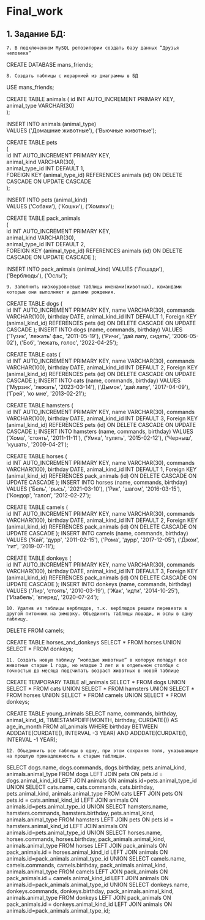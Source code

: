 # Final_work


## 1. Задание БД:
    7. В подключенном MySQL репозитории создать базу данных “Друзья человека”  
CREATE DATABASE mans_friends;

    8. Создать таблицы с иерархией из диаграммы в БД  
USE mans_friends;

CREATE TABLE animals
(
	id INT AUTO_INCREMENT PRIMARY KEY,  
	animal_type VARCHAR(30)  
);  

INSERT INTO animals (animal_type)  
VALUES ('Домашние животные'), ('Вьючные животные');  

CREATE TABLE pets  
(  
	id INT AUTO_INCREMENT PRIMARY KEY,     
	animal_kind VARCHAR(30),  
	animal_type_id INT DEFAULT 1,  
	FOREIGN KEY (animal_type_id) REFERENCES animals (id) ON DELETE CASCADE ON UPDATE CASCADE  
);  

INSERT INTO pets (animal_kind)  
VALUES ('Собаки'), ('Кошки'), ('Хомяки');  
  
CREATE TABLE pack_animals  
(  
	id INT AUTO_INCREMENT PRIMARY KEY,  
	animal_kind VARCHAR(30),  
	animal_type_id INT DEFAULT 2,  
	FOREIGN KEY (animal_type_id) REFERENCES animals (id) ON DELETE CASCADE ON UPDATE CASCADE
);

INSERT INTO pack_animals (animal_kind)
VALUES ('Лошади'), ('Верблюды'), ('Ослы');


    9. Заполнить низкоуровневые таблицы именами(животных), командами которые они выполняют и датами рождения.
CREATE TABLE dogs 
(       
    id INT AUTO_INCREMENT PRIMARY KEY, 
    name VARCHAR(30), 
    commands VARCHAR(100),
    birthday DATE,
    animal_kind_id INT DEFAULT 1,
    Foreign KEY (animal_kind_id) REFERENCES pets (id) ON DELETE CASCADE ON UPDATE CASCADE
);
INSERT INTO dogs (name, commands, birthday)
VALUES ('Тузик', 'лежать' фас, '2011-05-19'),
('Ричи', 'дай лапу, сидеть', '2006-05-02'),
('Боб', 'лежать, голос', '2022-04-25');

CREATE TABLE cats 
(       
    id INT AUTO_INCREMENT PRIMARY KEY, 
    name VARCHAR(30), 
    commands VARCHAR(100),
    birthday DATE,
    animal_kind_id INT DEFAULT 2,
    Foreign KEY (animal_kind_id) REFERENCES pets (id) ON DELETE CASCADE ON UPDATE CASCADE
);
INSERT INTO cats (name, commands, birthday)
VALUES ('Мурзик', 'лежать', '2023-03-14'),
('Дымок', 'дай лапу', '2017-04-09'),
('Грей', 'ко мне', '2013-02-21');

CREATE TABLE hamsters 
(       
    id INT AUTO_INCREMENT PRIMARY KEY, 
    name VARCHAR(30), 
    commands VARCHAR(100),
    birthday DATE,
    animal_kind_id INT DEFAULT 3,
    Foreign KEY (animal_kind_id) REFERENCES pets (id) ON DELETE CASCADE ON UPDATE CASCADE
);
INSERT INTO hamsters (name, commands, birthday)
VALUES ('Хома', 'стоять', '2011-11-11'),
('Умка', 'гулять', '2015-02-12'),
('Черныш', 'кушать', '2009-04-21');

CREATE TABLE horses 
(       
    id INT AUTO_INCREMENT PRIMARY KEY, 
    name VARCHAR(30), 
    commands VARCHAR(100),
    birthday DATE,
    animal_kind_id INT DEFAULT 1,
    Foreign KEY (animal_kind_id) REFERENCES pack_animals (id) ON DELETE CASCADE ON UPDATE CASCADE
);
INSERT INTO horses (name, commands, birthday)
VALUES ('Бель', 'рысь', '2021-03-10'),
('Рик', 'шагом', '2016-03-15'),
('Кондор', 'галоп', '2012-02-27');

CREATE TABLE camels 
(       
    id INT AUTO_INCREMENT PRIMARY KEY, 
    name VARCHAR(30), 
    commands VARCHAR(100),
    birthday DATE,
    animal_kind_id INT DEFAULT 2,
    Foreign KEY (animal_kind_id) REFERENCES pack_animals (id) ON DELETE CASCADE ON UPDATE CASCADE
);
INSERT INTO camels (name, commands, birthday)
VALUES ('Кай', 'дурр', '2011-02-15'),
('Рома', 'дурр', '2017-12-05'),
('Джои', 'гит', '2019-07-11');

CREATE TABLE donkeys 
(       
    id INT AUTO_INCREMENT PRIMARY KEY, 
    name VARCHAR(30), 
    commands VARCHAR(100),
    birthday DATE,
    animal_kind_id INT DEFAULT 3,
    Foreign KEY (animal_kind_id) REFERENCES pack_animals (id) ON DELETE CASCADE ON UPDATE CASCADE
);
INSERT INTO donkeys (name, commands, birthday)
VALUES ('Лир', 'стоять', '2010-03-19'),
('Жак', 'идти', '2014-10-25'),
('Изабель', 'вперед', '2020-07-24');

    10. Удалив из таблицы верблюдов, т.к. верблюдов решили перевезти в другой питомник на зимовку. Объединить таблицы лошади, и ослы в одну таблицу.
DELETE FROM camels;

CREATE TABLE horses_and_donkeys SELECT * FROM horses
UNION SELECT * FROM donkeys;
    
    11. Создать новую таблицу “молодые животные” в которую попадут все животные старше 1 года, но младше 3 лет и в отдельном столбце с точностью до месяца подсчитать возраст животных в новой таблице
CREATE TEMPORARY TABLE all_animals
SELECT * FROM dogs
UNION SELECT * FROM cats
UNION SELECT * FROM hamsters
UNION SELECT * FROM horses
UNION SELECT * FROM camels
UNION SELECT * FROM donkeys;

CREATE TABLE young_animals
SELECT name, commands, birthday, animal_kind_id, TIMESTAMPDIFF(MONTH, birthday, CURDATE()) AS age_in_month
FROM all_animals
WHERE birthday BETWEEN ADDDATE(CURDATE(), INTERVAL -3 YEAR) AND ADDDATE(CURDATE(), INTERVAL -1 YEAR);


    12. Объединить все таблицы в одну, при этом сохраняя поля, указывающие на прошлую принадлежность к старым таблицам.
SELECT dogs.name, dogs.commands, dogs.birthday, pets.animal_kind, animals.animal_type
FROM dogs
LEFT JOIN pets ON pets.id = dogs.animal_kind_id
LEFT JOIN animals ON animals.id=pets.animal_type_id
UNION
SELECT cats.name, cats.commands, cats.birthday, pets.animal_kind, animals.animal_type
FROM cats
LEFT JOIN pets ON pets.id = cats.animal_kind_id
LEFT JOIN animals ON animals.id=pets.animal_type_id
UNION
SELECT hamsters.name, hamsters.commands, hamsters.birthday, pets.animal_kind, animals.animal_type
FROM hamsters
LEFT JOIN pets ON pets.id = hamsters.animal_kind_id
LEFT JOIN animals ON animals.id=pets.animal_type_id
UNION
SELECT horses.name, horses.commands, horses.birthday, pack_animals.animal_kind, animals.animal_type
FROM horses
LEFT JOIN pack_animals ON pack_animals.id = horses.animal_kind_id
LEFT JOIN animals ON animals.id=pack_animals.animal_type_id
UNION
SELECT camels.name, camels.commands, camels.birthday, pack_animals.animal_kind, animals.animal_type
FROM camels
LEFT JOIN pack_animals ON pack_animals.id = camels.animal_kind_id
LEFT JOIN animals ON animals.id=pack_animals.animal_type_id
UNION
SELECT donkeys.name, donkeys.commands, donkeys.birthday, pack_animals.animal_kind, animals.animal_type
FROM donkeys
LEFT JOIN pack_animals ON pack_animals.id = donkeys.animal_kind_id
LEFT JOIN animals ON animals.id=pack_animals.animal_type_id;
